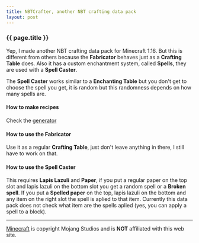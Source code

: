 ```yaml
---
title: NBTCrafter, another NBT crafting data pack
layout: post
---
```


### {{ page.title }}

Yep, I made another NBT crafting data pack for Minecraft 1.16. But this is different from others because the **Fabricator** behaves just as a **Crafting Table** does. Also it has a custom enchantment system, called **Spells**, they are used with a **Spell Caster**. 

The **Spell Caster** works similar to a **Enchanting Table** but you don't get to choose the spell you get, it is random but this randomness depends on how many spells are.

#### How to make recipes

Check the [generator](http://www.binary1024.xyz/tools/recipe-generator.html)

#### How to use the Fabricator

Use it as a regular **Crafting Table**, just don't leave anything in there, I still have to work on that.

#### How to use the Spell Caster

This requires **Lapis Lazuli** and **Paper**, if you put a regular paper on the top slot and lapis lazuli on the bottom slot you get a random spell or a **Broken spell**. If you put a **Spelled paper** on the top, lapis lazuli on the bottom and any item on the right slot the spell is aplied to that item. Currently this data pack does not check what item are the spells aplied (yes, you can apply a spell to a block).

---

[Minecraft](https://www.minecraft.net/) is copyright Mojang Studios and is **NOT** affiliated with this web site.